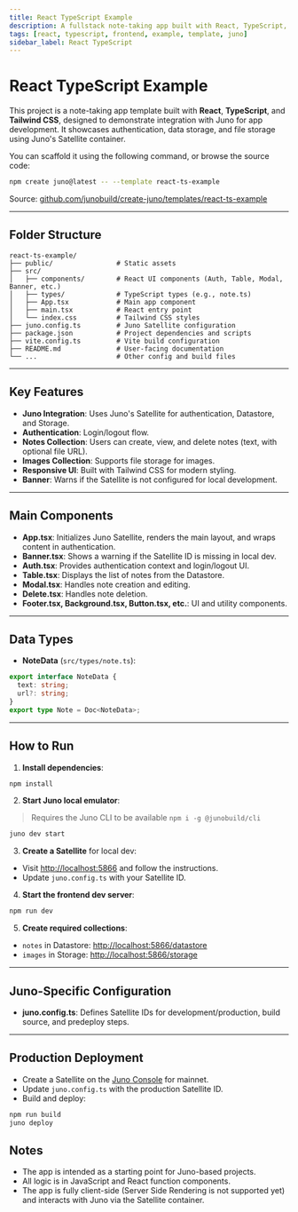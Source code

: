 ```yaml
---
title: React TypeScript Example
description: A fullstack note-taking app built with React, TypeScript, and Tailwind CSS using Juno for authentication, data, and file storage.
tags: [react, typescript, frontend, example, template, juno]
sidebar_label: React TypeScript
---
```


# React TypeScript Example

This project is a note-taking app template built with **React**, **TypeScript**, and **Tailwind CSS**, designed to demonstrate integration with Juno for app development. It showcases authentication, data storage, and file storage using Juno's Satellite container.

You can scaffold it using the following command, or browse the source code:

```bash
npm create juno@latest -- --template react-ts-example
```

Source: [github.com/junobuild/create-juno/templates/react-ts-example](https://github.com/junobuild/create-juno/tree/main/templates/react-ts-example)

---

## Folder Structure

```
react-ts-example/
├── public/                # Static assets
├── src/
│   ├── components/        # React UI components (Auth, Table, Modal, Banner, etc.)
│   ├── types/             # TypeScript types (e.g., note.ts)
│   ├── App.tsx            # Main app component
│   ├── main.tsx           # React entry point
│   └── index.css          # Tailwind CSS styles
├── juno.config.ts         # Juno Satellite configuration
├── package.json           # Project dependencies and scripts
├── vite.config.ts         # Vite build configuration
├── README.md              # User-facing documentation
└── ...                    # Other config and build files
```

---

## Key Features

- **Juno Integration**: Uses Juno's Satellite for authentication, Datastore, and Storage.
- **Authentication**: Login/logout flow.
- **Notes Collection**: Users can create, view, and delete notes (text, with optional file URL).
- **Images Collection**: Supports file storage for images.
- **Responsive UI**: Built with Tailwind CSS for modern styling.
- **Banner**: Warns if the Satellite is not configured for local development.

---

## Main Components

- **App.tsx**: Initializes Juno Satellite, renders the main layout, and wraps content in authentication.
- **Banner.tsx**: Shows a warning if the Satellite ID is missing in local dev.
- **Auth.tsx**: Provides authentication context and login/logout UI.
- **Table.tsx**: Displays the list of notes from the Datastore.
- **Modal.tsx**: Handles note creation and editing.
- **Delete.tsx**: Handles note deletion.
- **Footer.tsx, Background.tsx, Button.tsx, etc.**: UI and utility components.

---

## Data Types

- **NoteData** (`src/types/note.ts`):

```ts
export interface NoteData {
  text: string;
  url?: string;
}
export type Note = Doc<NoteData>;
```

---

## How to Run

1. **Install dependencies**:

```sh
npm install
```

2. **Start Juno local emulator**:

> Requires the Juno CLI to be available `npm i -g @junobuild/cli`

```sh
juno dev start
```

3. **Create a Satellite** for local dev:

- Visit [http://localhost:5866](http://localhost:5866) and follow the instructions.
- Update `juno.config.ts` with your Satellite ID.

4. **Start the frontend dev server**:

```sh
npm run dev
```

5. **Create required collections**:

- `notes` in Datastore: [http://localhost:5866/datastore](http://localhost:5866/datastore)
- `images` in Storage: [http://localhost:5866/storage](http://localhost:5866/storage)

---

## Juno-Specific Configuration

- **juno.config.ts**: Defines Satellite IDs for development/production, build source, and predeploy steps.

---

## Production Deployment

- Create a Satellite on the [Juno Console](https://console.juno.build) for mainnet.
- Update `juno.config.ts` with the production Satellite ID.
- Build and deploy:

```sh
npm run build
juno deploy
```

## Notes

- The app is intended as a starting point for Juno-based projects.
- All logic is in JavaScript and React function components.
- The app is fully client-side (Server Side Rendering is not supported yet) and interacts with Juno via the Satellite container.
